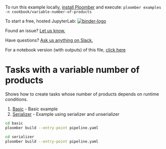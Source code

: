 <!-- start header -->
To run this example locally, [install Ploomber](https://docs.ploomber.io/en/latest/get-started/install.html) and execute: `ploomber examples -n cookbook/variable-number-of-products`

To start a free, hosted JupyterLab: [![binder-logo](https://mybinder.org/badge_logo.svg)](https://mybinder.org/v2/gh/ploomber/binder-env/main?urlpath=git-pull%3Frepo%3Dhttps%253A%252F%252Fgithub.com%252Fploomber%252Fprojects%26urlpath%3Dlab%252Ftree%252Fprojects%252Fcookbook/variable-number-of-products%252FREADME.ipynb%26branch%3Dmaster)

Found an issue? [Let us know.](https://github.com/ploomber/projects/issues/new?title=cookbook/variable-number-of-products%20issue)

Have questions? [Ask us anything on Slack.](https://ploomber.io/community/)

For a notebook version (with outputs) of this file, [click here](https://github.com/ploomber/projects/blob/master/cookbook/variable-number-of-products/README.ipynb)
<!-- end header -->



# Tasks with a variable number of products

<!-- start description -->
Shows how to create tasks whose number of products depends on runtime conditions.
<!-- end description -->

1. [Basic](basic) - Basic example
2. [Serializer](serializer) - Example using serializer and unserializer


```sh
cd basic
ploomber build --entry-point pipeline.yaml
```

```sh
cd serializer
ploomber build --entry-point pipeline.yaml
```